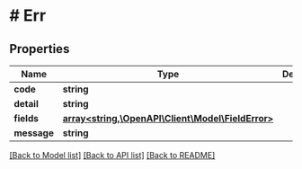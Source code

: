 # # Err

## Properties

Name | Type | Description | Notes
------------ | ------------- | ------------- | -------------
**code** | **string** |  | [optional]
**detail** | **string** |  | [optional]
**fields** | [**array<string,\OpenAPI\Client\Model\FieldError>**](FieldError.md) |  | [optional]
**message** | **string** |  | [optional]

[[Back to Model list]](../../README.md#models) [[Back to API list]](../../README.md#endpoints) [[Back to README]](../../README.md)
